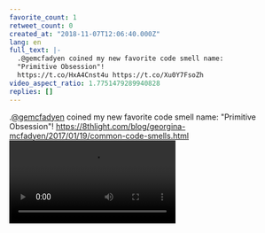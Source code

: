 ```yaml
---
favorite_count: 1
retweet_count: 0
created_at: "2018-11-07T12:06:40.000Z"
lang: en
full_text: |-
  .@gemcfadyen coined my new favorite code smell name:
  "Primitive Obsession"!
  https://t.co/HxA4Cnst4u https://t.co/Xu0Y7FsoZh
video_aspect_ratio: 1.7751479289940828
replies: []
---
```


.[@gemcfadyen](https://twitter.com/gemcfadyen) coined my new favorite code smell
name: "Primitive Obsession"!
<https://8thlight.com/blog/georgina-mcfadyen/2017/01/19/common-code-smells.html>
![Embedded Video](https://twitter-media-coderbyheart.s3.eu-north-1.amazonaws.com/1060141480638103553-DrZg6ajWoAAHvW6.mp4)
